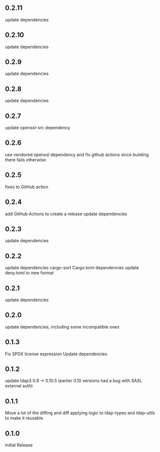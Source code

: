 ## 0.2.11

update dependencies

## 0.2.10

update dependencies

## 0.2.9

update dependencies

## 0.2.8

update dependencies

## 0.2.7

update openssl-src dependency

## 0.2.6

use vendored openssl dependency and fix github actions since building there fails otherwise

## 0.2.5

fixes to GitHub action

## 0.2.4

add GitHub Actions to create a release
update dependencies

## 0.2.3

update dependencies

## 0.2.2

update dependencies
cargo-sort Cargo.toml dependencies
update deny.toml to new format

## 0.2.1

update dependencies

## 0.2.0

update dependencies, including some incompatible ones

## 0.1.3

Fix SPDX license expression
Update dependencies

## 0.1.2

update ldap3 0.9 -> 0.10.5 (earlier 0.10 versions had a bug with SASL external auth)

## 0.1.1

Move a lot of the diffing and diff applying logic to ldap-types and ldap-utils to
make it reusable

## 0.1.0

Initial Release
